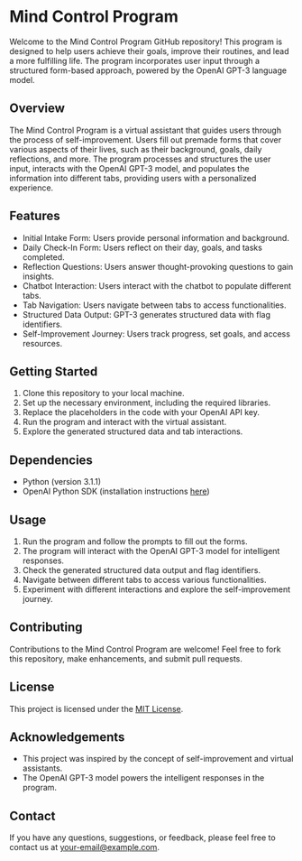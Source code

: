 # Mind Control Program

Welcome to the Mind Control Program GitHub repository! This program is designed to help users achieve their goals, improve their routines, and lead a more fulfilling life. The program incorporates user input through a structured form-based approach, powered by the OpenAI GPT-3 language model.

## Overview

The Mind Control Program is a virtual assistant that guides users through the process of self-improvement. Users fill out premade forms that cover various aspects of their lives, such as their background, goals, daily reflections, and more. The program processes and structures the user input, interacts with the OpenAI GPT-3 model, and populates the information into different tabs, providing users with a personalized experience.

## Features

- Initial Intake Form: Users provide personal information and background.
- Daily Check-In Form: Users reflect on their day, goals, and tasks completed.
- Reflection Questions: Users answer thought-provoking questions to gain insights.
- Chatbot Interaction: Users interact with the chatbot to populate different tabs.
- Tab Navigation: Users navigate between tabs to access functionalities.
- Structured Data Output: GPT-3 generates structured data with flag identifiers.
- Self-Improvement Journey: Users track progress, set goals, and access resources.

## Getting Started

1. Clone this repository to your local machine.
2. Set up the necessary environment, including the required libraries.
3. Replace the placeholders in the code with your OpenAI API key.
4. Run the program and interact with the virtual assistant.
5. Explore the generated structured data and tab interactions.

## Dependencies

- Python (version 3.1.1)
- OpenAI Python SDK (installation instructions [here](https://platform.openai.com/docs/sdk))

## Usage

1. Run the program and follow the prompts to fill out the forms.
2. The program will interact with the OpenAI GPT-3 model for intelligent responses.
3. Check the generated structured data output and flag identifiers.
4. Navigate between different tabs to access various functionalities.
5. Experiment with different interactions and explore the self-improvement journey.

## Contributing

Contributions to the Mind Control Program are welcome! Feel free to fork this repository, make enhancements, and submit pull requests.

## License

This project is licensed under the [MIT License](LICENSE).

## Acknowledgements

- This project was inspired by the concept of self-improvement and virtual assistants.
- The OpenAI GPT-3 model powers the intelligent responses in the program.

## Contact

If you have any questions, suggestions, or feedback, please feel free to contact us at [your-email@example.com](mailto:your-email@example.com).
